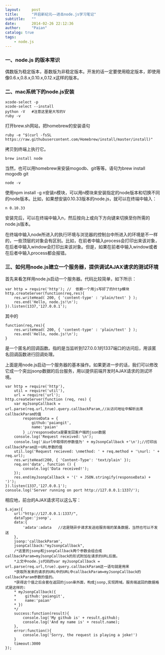 ```yaml
---
layout:     post
title:      "开启新纪元——进击node.js学习笔记"
subtitle:   ""
date:       2014-02-26 22:12:36
author:     "Paian"
catalog: true
tags:
    - node.js
---
```


### 一、node.js 的版本常识

偶数版为稳定版本，基数版为非稳定版本。开发的话一定要使用稳定版本，即使用像0.6.x,0.8.x,0.10.x,0.12.x这样的版本。


### 二、mac系统下的node.js安装

	xcode-select -p
	xcode-select --install
	python -V   #注意这里是大写的V
	ruby -v

打开brew.sh网站，把homebrew的安装语句

	ruby -e "$(curl -fsSL https://raw.githubusercontent.com/Homebrew/install/master/install)"

拷贝到终端上执行它。

	brew install node

当然，也可以用homebrew来安装mogodb、git等等。语句为brew install mogodb git

	node -v

使用npm install -g n安装n模块，可以用n模块来安装指定的node版本和切换不同的node版本。比如，如果想安装0.10.33版本的node.js，就可以在终端中输入：

	n 0.10.33

安装完后，可以在终端中输入n，然后按向上或向下方向键来切换至你所需的node.js版本。

在终端中输入node所进入的执行环境与浏览器的控制台中所进入的环境是不一样的，一些顶层的对象会有区别。比如，在前者中输入process会打印出来该对象，在后者中输入window会打印出来该对象。但是，如果在前者中输入window或者在后者中输入process都会报错。

### 三、如何用node.js建立一个服务器，提供调试AJAX请求的测试环境

首先来看怎样用node.js启动一个服务器。代码比较简单，如下所示：

	var http = require('http'); //  依赖一个用js写好了的http模块
	http.createServer(function(req,res){
		res.writeHead( 200, { 'content-type' : 'plain/text' } );
		res.end('Hello, node.js!\n');
	}).listen(1337,'127.0.0.1');


其中的

	function(req,res){
		res.writeHead( 200, { 'content-type' : 'plain/text' } );
		res.end('Hello, node.js!\n');
	}

是一个匿名的回调函数。指的是当监听到127.0.0.1的1337端口的访问后，用该匿名回调函数进行回调处理。

上面是用node.js启动一个服务器的基本操作。如果更进一步的话，我们可以修改它成一个突出jsonp数据的后台服务，用以提供前端开发时AJAX请求的测试环境。


	var http = require('http'),
		util = require('util'),
		url = require('url');
	http.createServer(function (req, res) {
		var myJsonpCallback = url.parse(req.url,true).query.callbackParam,//从访问地址中解析出来callbackParam的值
			responseData = {
				github:'paiangit',
				name:'paian'
			} ;//responseData是要发回客户端的json数据
		console.log('Request received: \n');
		console.log('从url中取得的参数值为' + myJsonpCallback +'\n');//打印出callbackParam这一URL参数的值
		util.log('Request recieved: \nmethod: ' + req.method + '\nurl: ' + req.url);
		res.writeHead(200, { 'Content-Type': 'text/plain' });
		req.on('data', function () {
			console.log('Data received!');
		});
		res.end(myJsonpCallback + '(' + JSON.stringify(responseData) + ')');
	}).listen(1337,'127.0.0.1');
	console.log('Server running on port http://127.0.0.1:1337/');


相应地，前台的AJAX请求可以这么写：

	$.ajax({
		url:"http://127.0.0.1:1337/",
		dataType:'jsonp',
		data:{
			'adata':adata   //这是随异步请求发送给服务端的某条数据，当然也可以不发送
		},
		jsonp:'callbackParam',
		jsonpCallback:"myJsonpCallback",
		/*这里的jsonp和jsonpCallback两个参数会组合成callbackParam=myJsonpCallback的形式附加在请求的URL后面。
		*上文中node.js代码的var myJsonpCallback = url.parse(req.url,true).query.callbackParam这一语句就是用来
		*获取所发来的请求的URL中的URL中callbackParam=myJsonpCallback的callbackParam参数的值的。
		*获得这个值之后会套在返回的json串外面，构成jsonp,实现跨域。服务端返回的数据格式是这样的:
		* myJsonpCallback({
		*	 github:'paiangit',
	    *    name:'paian'
		* })
		*/
		success:function(result){
			console.log('My github is' + result.github);
			console.log('And my name is' + result.name);
		},
		error:function(){
			console.log('Sorry, the request is playing a joke!')
		}
		timeout:3000
	});
